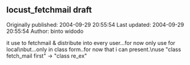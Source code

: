 ## locust_fetchmail draft 
Originally published: 2004-09-29 20:55:54 
Last updated: 2004-09-29 20:55:54 
Author: binto widodo 
 
it use to fetchmail & distribute into every user...for now only use for local\nbut...only in class form..for now that i can present.\nuse "class fetch_mail first" -> "class re_ex"